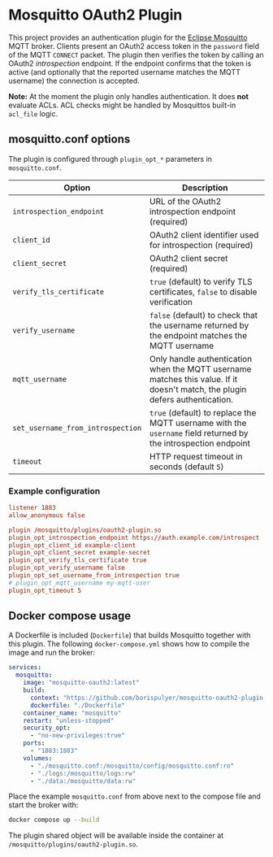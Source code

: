 # Mosquitto OAuth2 Plugin

This project provides an authentication plugin for the [Eclipse Mosquitto](https://mosquitto.org/) MQTT broker. Clients present an OAuth2 access token in the `password` field of the MQTT `CONNECT` packet. The plugin then verifies the token by calling an OAuth2 *introspection* endpoint. If the endpoint confirms that the token is active (and optionally that the reported username matches the MQTT username) the connection is accepted.

**Note:** At the moment the plugin only handles authentication. It does **not** evaluate ACLs. ACL checks might be handled by Mosquittos built-in `acl_file` logic.

## mosquitto.conf options
The plugin is configured through `plugin_opt_*` parameters in `mosquitto.conf`.

| Option | Description |
|-------|-------------|
| `introspection_endpoint` | URL of the OAuth2 introspection endpoint (required) |
| `client_id` | OAuth2 client identifier used for introspection (required) |
| `client_secret` | OAuth2 client secret (required) |
| `verify_tls_certificate` | `true` (default) to verify TLS certificates, `false` to disable verification |
| `verify_username` | `false` (default) to check that the username returned by the endpoint matches the MQTT username |
| `mqtt_username` | Only handle authentication when the MQTT username matches this value. If it doesn't match, the plugin defers authentication. |
| `set_username_from_introspection` | `true` (default) to replace the MQTT username with the `username` field returned by the introspection endpoint |
| `timeout` | HTTP request timeout in seconds (default `5`) |

### Example configuration
```conf
listener 1883
allow_anonymous false

plugin /mosquitto/plugins/oauth2-plugin.so
plugin_opt_introspection_endpoint https://auth.example.com/introspect
plugin_opt_client_id example-client
plugin_opt_client_secret example-secret
plugin_opt_verify_tls_certificate true
plugin_opt_verify_username false
plugin_opt_set_username_from_introspection true
# plugin_opt_mqtt_username my-mqtt-user
plugin_opt_timeout 5
```

## Docker compose usage
A Dockerfile is included (`Dockerfile`) that builds Mosquitto together with this plugin. The following `docker-compose.yml` shows how to compile the image and run the broker:

```yaml
services:
  mosquitto:
    image: "mosquitto-oauth2:latest"
    build:
      context: "https://github.com/borispulyer/mosquitto-oauth2-plugin.git#main"
      dockerfile: "./Dockerfile"
    container_name: "mosquitto"
    restart: "unless-stopped"
    security_opt:
      - "no-new-privileges:true"
    ports:
      - "1883:1883"
    volumes:
      - "./mosquitto.conf:/mosquitto/config/mosquitto.conf:ro"
      - "./logs:/mosquitto/logs:rw"
      - "./data:/mosquitto/data:rw"
```

Place the example `mosquitto.conf` from above next to the compose file and start the broker with:

```sh
docker compose up --build
```

The plugin shared object will be available inside the container at `/mosquitto/plugins/oauth2-plugin.so`.
